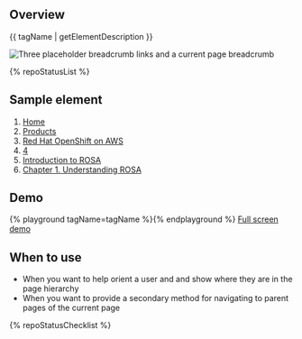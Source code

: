 <link rel="stylesheet" type="text/css" href="/assets/packages/@rhds/elements/elements/rh-breadcrumb/rh-breadcrumb-lightdom.css">

## Overview

{{ tagName | getElementDescription }}

<uxdot-example width-adjustment="296px">
  <img src="{{  'breadcrumb-sample-element.svg' | url }}" alt="Three placeholder breadcrumb links and a current page breadcrumb">
</uxdot-example>

{% repoStatusList %}

## Sample element

<rh-breadcrumb>
  <ol>
    <li><a href="#">Home</a></li>
    <li><a href="#">Products</a></li>
    <li><a href="#">Red Hat OpenShift on AWS</a></li>
    <li><a href="#">4</a></li>
    <li><a href="#">Introduction to ROSA</a></li>
    <li><a href="#" aria-current="page">Chapter 1. Understanding ROSA</a></li>
  </ol>
</rh-breadcrumb>

## Demo

{% playground tagName=tagName %}{% endplayground %}
<rh-cta><a href="{{ './demo/' | url }}">Full screen demo</a></rh-cta>

## When to use

- When you want to help orient a user and and show where they are in the page hierarchy
- When you want to provide a secondary method for navigating to parent pages of the current page

{% repoStatusChecklist %}